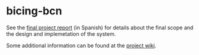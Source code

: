 bicing-bcn
==========
See the [final project report](final_project_report) (in Spanish) for details about the final scope and the design and implemetation of the system. 

Some additional information can be found at the [project wiki](https://github.com/juanrh/bicing-bcn/wiki).
